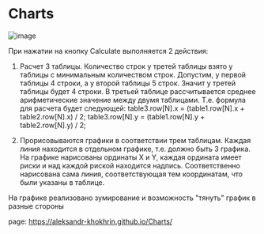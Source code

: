# Charts

![image](https://github.com/user-attachments/assets/f3064a03-2eae-4c69-a8bc-82f5a41d3fc0)


При нажатии на кнопку  Calculate выполняется  2 действия:
1) Расчет 3 таблицы. Количество строк у третей таблицы взято у таблицы с минимальным 
количеством строк. Допустим, у первой таблицы 4 строки, а у второй таблицы 5 строк. Значит у третей таблицы 
будет 4 строки. В третьей таблице рассчитывается среднее арифметические значение между двумя таблицами. 
Т.е. формула для расчета будет следующей:
table3.row[N].x = (table1.row[N].x + table2.row[N].x) / 2; 
table3.row[N].y = (table1.row[N].y + table2.row[N].y) / 2;

2) Прорисовываются графики в соответствии трем таблицам. Каждая линия находится в 
отдельном графике, т.е. должно быть 3 графика. На графике нарисованы ординаты X и Y, каждая ордината имеет риски и над каждой риской находится надпись. Соответственно нарисована 
сама линия, соответствующая тем координатам, что были указаны в таблице.

На графике реализовано зумирование и возможность "тянуть" график в разные стороны

page: https://aleksandr-khokhrin.github.io/Charts/
